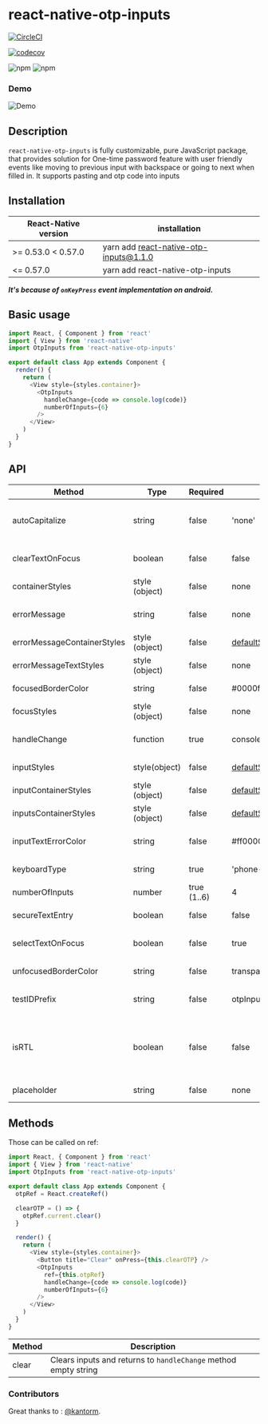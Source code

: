 # react-native-otp-inputs

[![CircleCI](https://circleci.com/gh/dsznajder/react-native-otp-inputs/tree/master.svg?style=svg)](https://circleci.com/gh/dsznajder/react-native-otp-inputs/tree/master)

[![codecov](https://codecov.io/gh/dsznajder/react-native-otp-inputs/branch/master/graph/badge.svg)](https://codecov.io/gh/dsznajder/react-native-otp-inputs)

![npm](https://img.shields.io/npm/dw/react-native-otp-inputs.svg)
![npm](https://img.shields.io/npm/v/react-native-otp-inputs.svg)

### Demo

![Demo](https://user-images.githubusercontent.com/17621507/36565065-a03b98b0-181f-11e8-9a54-09d978bec892.gif)

## Description

`react-native-otp-inputs` is fully customizable, pure JavaScript package, that provides solution for One-time password feature with user friendly events like moving to previous input with backspace or going to next when filled in. It supports pasting and otp code into inputs

## Installation

| React-Native version | installation                           |
| -------------------- | -------------------------------------- |
| >= 0.53.0 < 0.57.0   | yarn add react-native-otp-inputs@1.1.0 |
| <= 0.57.0            | yarn add react-native-otp-inputs       |

**_It's because of `onKeyPress` event implementation on android._**

## Basic usage

```js
import React, { Component } from 'react'
import { View } from 'react-native'
import OtpInputs from 'react-native-otp-inputs'

export default class App extends Component {
  render() {
    return (
      <View style={styles.container}>
        <OtpInputs
          handleChange={code => console.log(code)}
          numberOfInputs={6}
        />
      </View>
    )
  }
}
```

## API

| Method                      | Type           | Required    | Default                                                                                                    | Description                                                                                                         |
| --------------------------- | -------------- | ----------- | ---------------------------------------------------------------------------------------------------------- | ------------------------------------------------------------------------------------------------------------------- |
| autoCapitalize              | string         | false       | 'none'                                                                                                     | Defines input auto capitalization (only use with keyboardType)                                                      |
| clearTextOnFocus            | boolean        | false       | false                                                                                                      | Defines if input text should be cleared on focus                                                                    |
| containerStyles             | style (object) | false       | none                                                                                                       | Styles applied to whole container                                                                                   |
| errorMessage                | string         | false       | none                                                                                                       | Error message that is displayed above inputs                                                                        |
| errorMessageContainerStyles | style (object) | false       | [defaultStyles](https://github.com/dsznajder/react-native-otp-inputs/blob/master/lib/defaultStyles.ts#L28) | Styles applied to error message container                                                                           |
| errorMessageTextStyles      | style (object) | false       | none                                                                                                       | Styles applied to error message text                                                                                |
| focusedBorderColor          | string         | false       | #0000ff                                                                                                    | borderColor of input when focused                                                                                   |
| focusStyles                 | style (object) | false       | none                                                                                                       | Styles applied to the input when its focused                                                                        |
| handleChange                | function       | true        | console.log                                                                                                | Returns otp code which is typed in inputs                                                                           |
| inputStyles                 | style(object)  | false       | [defaultStyles](https://github.com/dsznajder/react-native-otp-inputs/blob/master/lib/defaultStyles.ts#L15) | Styles applied to single input                                                                                      |
| inputContainerStyles        | style (object) | false       | [defaultStyles](https://github.com/dsznajder/react-native-otp-inputs/blob/master/lib/defaultStyles.ts#L8)  | Styles applied to each input container                                                                              |
| inputsContainerStyles       | style (object) | false       | [defaultStyles](https://github.com/dsznajder/react-native-otp-inputs/blob/master/lib/defaultStyles.ts#L22) | Styles applied to inputs container                                                                                  |
| inputTextErrorColor         | string         | false       | #ff0000                                                                                                    | Color of text inside input container when error is passed in                                                        |
| keyboardType                | string         | true        | 'phone-pad'                                                                                                | Keyboard type for inputs                                                                                            |
| numberOfInputs              | number         | true (1..6) | 4                                                                                                          | How many inputs should be rendered                                                                                  |
| secureTextEntry             | boolean        | false       | false                                                                                                      | Defines if input will hide text inside                                                                              |
| selectTextOnFocus           | boolean        | false       | true                                                                                                       | Defines if input text should be selected on focus                                                                   |
| unfocusedBorderColor        | string         | false       | transparent                                                                                                | borderColor of input when not focused                                                                               |
| testIDPrefix                | string         | false       | otpInput-\${inputIndex}                                                                                    | Prefix that will be applied as a testID for each input                                                              |
| isRTL                       | boolean        | false       | false                                                                                                      | Defines if the app is currently in RTL (preferably pass {I18nManager.isRTL}). Keeps the OTP boxes in LTR alignment. |
| placeholder                 | string         | false       | none                                                                                                       | Placeholder for the input boxes.                                                                                    |

## Methods

Those can be called on ref:

```js
import React, { Component } from 'react'
import { View } from 'react-native'
import OtpInputs from 'react-native-otp-inputs'

export default class App extends Component {
  otpRef = React.createRef()

  clearOTP = () => {
    otpRef.current.clear()
  }

  render() {
    return (
      <View style={styles.container}>
        <Button title="Clear" onPress={this.clearOTP} />
        <OtpInputs
          ref={this.otpRef}
          handleChange={code => console.log(code)}
          numberOfInputs={6}
        />
      </View>
    )
  }
}
```

| Method | Description                                                     |
| ------ | --------------------------------------------------------------- |
| clear  | Clears inputs and returns to `handleChange` method empty string |

### Contributors

Great thanks to :
[@kantorm](https://github.com/kantorm).
